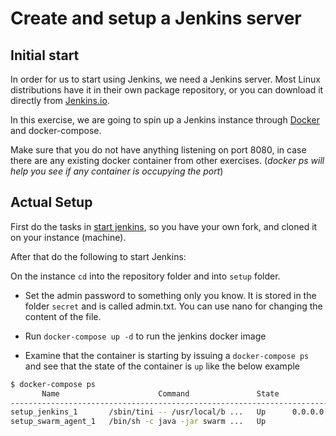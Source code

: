 # Create and setup a Jenkins server

## Initial start

In order for us to start using Jenkins, we need a
Jenkins server. Most Linux distributions have it
in their own package repository, or you can
download it directly from
[Jenkins.io](https://jenkins.io/download/).

In this exercise, we are going to spin up a
Jenkins instance through
[Docker](https://www.docker.com/) and
docker-compose.

Make sure that you do not have anything listening
on port 8080, in case there are any existing
docker container from other exercises. (_docker ps
will help you see if any container is occupying
the port_)

## Actual Setup

First do the tasks in
[start jenkins](./labs/00-start-jenkins.md), so
you have your own fork, and cloned it on your
instance (machine).

After that do the following to start Jenkins:

On the instance `cd` into the repository folder
and into `setup` folder.

- Set the admin password to something only you
  know. It is stored in the folder `secret` and is
  called admin.txt. You can use nano for changing
  the content of the file.

- Run `docker-compose up -d` to run the jenkins
  docker image
- Examine that the container is starting by
  issuing a `docker-compose ps` and see that the
  state of the container is `up` like the below
  example

```bash
$ docker-compose ps
       Name                      Command               State                        Ports
---------------------------------------------------------------------------------------------------------------
setup_jenkins_1       /sbin/tini -- /usr/local/b ...   Up      0.0.0.0:50000->50000/tcp, 0.0.0.0:8080->8080/tcp
setup_swarm_agent_1   /bin/sh -c java -jar swarm ...   Up
```
